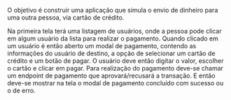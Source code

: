 O objetivo é construir uma aplicação que simula o envio de dinheiro para uma outra pessoa, via cartão de crédito.


Na primeira tela terá uma listagem de usuários, onde a pessoa pode clicar em algum usuário da lista para realizar o pagamento. 
Quando clicado em um usuário é então aberto um modal de pagamento, contendo as informações do usuário de destino,
 a opção de selecionar um cartão de crédito e um botão de pagar. O usuário deve então digitar o valor, escolher o cartão e clicar em pagar. 
 Para realização do pagamento deve-se chamar um endpoint de pagamento que aprovará/recusará a transação. E então deve-se mostrar na tela o modal de pagamento concluído com sucesso ou o de erro.
 
